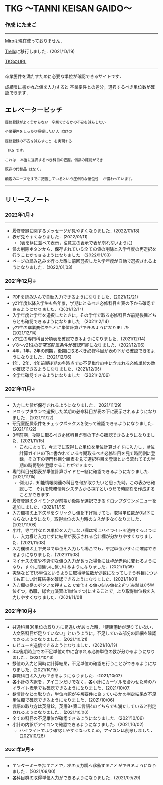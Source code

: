 # TKG 〜TANNI KEISAN GAIDO〜
### 作成:にたまご

___

[Miro](https://miro.com/app/board/o9J_lvA2OUA=/)は現在使っておりません．


[Trello](https://trello.com/b/E91blxK1/tkg)に移行しました．(2021/10/19)

[TKGのURL](https://nichika0617.github.io/TKG/)
___

卒業要件を満たすために必要な単位が確認できるサイトです．

成績表に書かれた値を入力すると
卒業要件との差分，選択するべき単位数が確認できます．

## エレベーターピッチ
```
履修登録がよく分からない，卒業できるかの不安を減らしたい

卒業要件をしっかり把握したい人 向けの

履修登録の不安を減らすこと を実現する

 TKG です。
 
これは  本当に選択するべき科目の把握，個数の確認ができ

既存の代替品 はなく，

顧客のニーズをすでに把握しているという圧倒的な優位性  が備わっています。
```

___

## リリースノート

### 2022年1月↓
___
* 履修登録に関するメッセージが見やすくなりました．(2022/01/18)
* 表が見やすくなりました．(2022/01/11)
  * (表を横に並べて表示，注意文の表示で表が崩れないように)
* 値の削除ボタンから，保存されている全ての値の削除と入学年度の再選択を行うことができるようになりました．(2022/01/03)
* ページの読み込みを行った時に前回選択した入学年度が自動で選択されるようになりました．(2022/01/03)
### 2021年12月↓
___
* PDFを読み込んで自動入力できるようになりました．(2021/12/21)
* y21年度以降入学生も各年度，学期にとるべき必修科目を表の下から確認できるようになりました．(2021/12/14)
* 入学年度と学年を選択したときに，その学年で取る必修科目が前期後期どちらとも確認できるようになりました．(2021/12/14)
* y21生の卒業要件をもとに単位計算ができるようになりました．(2021/12/14)
* y21生の専門科目分類表を確認できるようになりました．(2021/12/14)
* y18〜y21生の研究室配属条件が確認可能になりました．(2021/12/06)
* 4年，1年，2年の前期，後期に取るべき必修科目が表の下から確認できるようになりました．(2021/12/06)  
* 1年，2年，4年前期後期の各時点での不足単位の中に含まれる必修単位の数が確認できるようになりました．(2021/12/06)
* 全学年確認できるようになりました．(2021/12/06)
### 2021年11月↓
___
* 入力した値が保存されるようになりました．(2021/11/29)
* ドロップダウンで選択した学期の必修科目が表の下に表示されるようになりました．(2021/11/22)
* 研究室配属条件をチェックボックスを使って確認できるようになりました．(2021/11/22)
* 3年前期，後期に取るべき必修科目が表の下から確認できるようになりました．(2021/11/15)
  * これによって，今までに取得した単位を単位計算ガイドに入力し，単位計算ガイドの下に書かれている今期取るべき必修科目を見て時間割に登録，その下の専門科目分類表を見て選択科目を登録という流れてその学期の時間割を登録することができます．
* 専門科目分類表が単位計算ガイドと一緒に確認できるようになりました．(2021/11/15)
  * 例えば，知能情報関連の科目を何か取りたいと思った時，この表から確認して，それを教務情報システムから探すという形で時間割を作成することができます．
* 履修登録のタイミングが前期か後期か選択できるドロップダウンメニューを追加しました．(2021/11/15)
* 入力欄横の上下矢印をクリックし値を下げ続けても，取得単位数が0以下にならないようになり，取得単位の入力時のミスが少なくなりました．(2021/11/08)
* 小計，専門計などの単位を入力しない欄は常にハイライトを適用するようにし．入力欄と入力せずに結果が表示される合計欄が分かりやすくなりました．(2021/11/08)
* 入力欄横の上下矢印で単位を入力した場合でも，不足単位がすぐに確認できるようになりました．(2021/11/08)
* マイナスの値や不適切な値の入力があった場合には枠が赤色に変わるようになり，すぐに間違いに気づけるようになりました．(2021/11/08)
* 実験などで1.5単位というように取得単位数が少数になってしまう科目についても正しい計算結果を確認できるようになりました．(2021/11/01)
* 入力欄の横のボタンを押すことで変化する値の刻み値を2ずつ(実験は0.5単位ずつ，教職，総合力演習は1単位ずつ)にすることで，より取得単位数を入力しやすくなりました．(2021/11/01)

### 2021年10月↓
___
* 共通科目30単位の取り方に間違いがあった時，「健康運動が足りていない，人文系科目が足りていない」というように，不足している部分の詳細を確認できるようになりました．(2021/10/21)
* レビューを送信できるようになりました．(2021/10/19)
* 3年後期時点での不足単位の中に含まれる必修単位の数が分かるようになりました．(2021/10/18)
* 数値の入力と同時に計算結果，不足単位の確認を行うことができるようになりました．(2021/10/15)
* 教職科目の入力もできるようになりました．(2021/10/07)
* 各小計の内訳を，アイコンだけでなく，各小計にカーソルを合わせた時のハイライト表示でも確認できるようになりました．(2021/10/07)
* 数情計などの取り方，単位内訳が卒業要件に合っているかの判定結果が不足単位欄で確認できるようになりました．(2021/10/06)
* 言語の取り方は英語12，英語8+第二言語4のどちらでも満たしていると判定されるようになりました．(2021/10/06)
* 全ての科目の不足単位が確認できるようになりました．(2021/10/06)
* 小計の内訳がアイコンで確認できるようになりました．(2021/10/02)
  * ハイライトでより確認しやすくなったため，アイコンは削除しました．(2021/10/26)

### 2021年9月↓
___
* エンターキーを押すことで，次の入力欄へ移動することができるようになりました．(2021/09/30)
* 各科目群の取得単位入力ができるようになりました．(2021/09/29)

